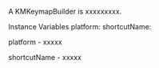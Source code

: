 A KMKeymapBuilder is xxxxxxxxx.Instance Variables	platform:		<Object>	shortcutName:		<Object>platform	- xxxxxshortcutName	- xxxxx